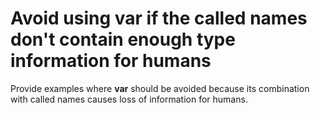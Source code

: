 # Avoid using var if the called names don't contain enough type information for humans
Provide examples where **var** should be avoided because its combination with called names causes loss of information for humans.
